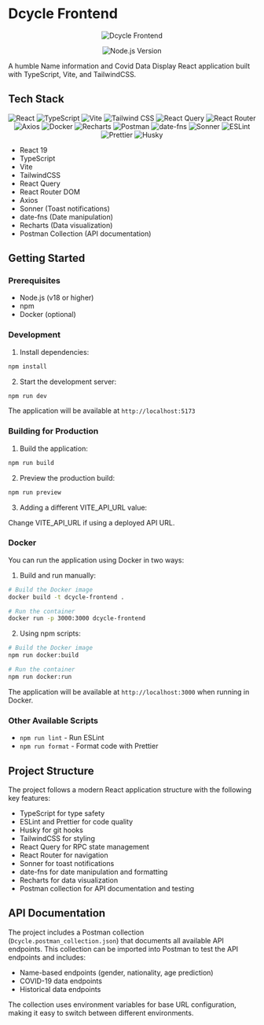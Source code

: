 # Dcycle Frontend

<p align="center">
  <img src="https://img.shields.io/badge/Dcycle-Frontend-22C55E?style=for-the-badge" alt="Dcycle Frontend" />
</p>

<p align="center">
  <img src="https://img.shields.io/badge/node-v22+-339933?style=flat-square&logo=node.js&logoColor=white" alt="Node.js Version" />
</p>

A humble Name information and Covid Data Display React application built with TypeScript, Vite, and TailwindCSS.

## Tech Stack

<p align="center">
  <img src="https://img.shields.io/badge/-React-61DAFB?style=for-the-badge&logo=react&logoColor=black" alt="React" />
  <img src="https://img.shields.io/badge/-TypeScript-3178C6?style=for-the-badge&logo=typescript&logoColor=white" alt="TypeScript" />
  <img src="https://img.shields.io/badge/-Vite-646CFF?style=for-the-badge&logo=vite&logoColor=white" alt="Vite" />
  <img src="https://img.shields.io/badge/-Tailwind_CSS-06B6D4?style=for-the-badge&logo=tailwindcss&logoColor=white" alt="Tailwind CSS" />
  <img src="https://img.shields.io/badge/-React_Query-FF4154?style=for-the-badge&logo=reactquery&logoColor=white" alt="React Query" />
  <img src="https://img.shields.io/badge/-React_Router-CA4245?style=for-the-badge&logo=reactrouter&logoColor=white" alt="React Router" />
  <img src="https://img.shields.io/badge/-Axios-5A29E4?style=for-the-badge&logo=axios&logoColor=white" alt="Axios" />
  <img src="https://img.shields.io/badge/-Docker-2496ED?style=for-the-badge&logo=docker&logoColor=white" alt="Docker" />
  <img src="https://img.shields.io/badge/-Recharts-22b5bf?style=for-the-badge&logo=data:image/svg+xml;base64,PHN2ZyB4bWxucz0iaHR0cDovL3d3dy53My5vcmcvMjAwMC9zdmciIHdpZHRoPSI0MCIgaGVpZ2h0PSI0MCIgdmlld0JveD0iMCAwIDQwIDQwIj48cGF0aCBmaWxsPSIjZmZmIiBkPSJNMTIgMjZoNHYxMGgtNHpNMjQgMjNoNHYxM2gtNHpNMTggMThoNHYxOGgtNHoiLz48cGF0aCBmaWxsPSIjZmZmIiBkPSJNMTkuNjkzIDYuMjMzbDkuNjg4IDExLjQ2Mi0zLjA2OCAyLjU5My05LjY4OC0xMS40NjJ6TTkuNjkzIDE1LjIzM2w5LjY4OCAxMS40NjItMy4wNjggMi41OTMtOS42ODgtMTEuNDYyeiIvPjwvc3ZnPg==" alt="Recharts" />
  <img src="https://img.shields.io/badge/-Postman-FF6C37?style=for-the-badge&logo=postman&logoColor=white" alt="Postman" />
  <img src="https://img.shields.io/badge/-date--fns-F7B93E?style=for-the-badge&logo=javascript&logoColor=black" alt="date-fns" />
  <img src="https://img.shields.io/badge/-Sonner-E25A1C?style=for-the-badge&logo=javascript&logoColor=white" alt="Sonner" />
  <img src="https://img.shields.io/badge/-ESLint-4B32C3?style=for-the-badge&logo=eslint&logoColor=white" alt="ESLint" />
  <img src="https://img.shields.io/badge/-Prettier-F7B93E?style=for-the-badge&logo=prettier&logoColor=black" alt="Prettier" />
  <img src="https://img.shields.io/badge/-Husky-000000?style=for-the-badge&logo=git&logoColor=white" alt="Husky" />
</p>

- React 19
- TypeScript
- Vite
- TailwindCSS
- React Query
- React Router DOM
- Axios
- Sonner (Toast notifications)
- date-fns (Date manipulation)
- Recharts (Data visualization)
- Postman Collection (API documentation)

## Getting Started

### Prerequisites

- Node.js (v18 or higher)
- npm
- Docker (optional)

### Development

1. Install dependencies:

```bash
npm install
```

2. Start the development server:

```bash
npm run dev
```

The application will be available at `http://localhost:5173`

### Building for Production

1. Build the application:

```bash
npm run build
```

2. Preview the production build:

```bash
npm run preview
```

3. Adding a different VITE_API_URL value:

Change VITE_API_URL if using a deployed API URL.

### Docker

You can run the application using Docker in two ways:

1. Build and run manually:

```bash
# Build the Docker image
docker build -t dcycle-frontend .

# Run the container
docker run -p 3000:3000 dcycle-frontend
```

2. Using npm scripts:

```bash
# Build the Docker image
npm run docker:build

# Run the container
npm run docker:run
```

The application will be available at `http://localhost:3000` when running in Docker.

### Other Available Scripts

- `npm run lint` - Run ESLint
- `npm run format` - Format code with Prettier

## Project Structure

The project follows a modern React application structure with the following key features:

- TypeScript for type safety
- ESLint and Prettier for code quality
- Husky for git hooks
- TailwindCSS for styling
- React Query for RPC state management
- React Router for navigation
- Sonner for toast notifications
- date-fns for date manipulation and formatting
- Recharts for data visualization
- Postman collection for API documentation and testing

## API Documentation

The project includes a Postman collection (`Dcycle.postman_collection.json`) that documents all available API endpoints. This collection can be imported into Postman to test the API endpoints and includes:

- Name-based endpoints (gender, nationality, age prediction)
- COVID-19 data endpoints
- Historical data endpoints

The collection uses environment variables for base URL configuration, making it easy to switch between different environments.
